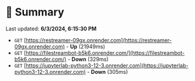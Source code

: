 # 📖 Summary
Last updated: **6/3/2024, 6:15:30 PM**

- `GET` [https://restreamer-09gx.onrender.com](https://restreamer-09gx.onrender.com) - **Up** (21949ms)
- `GET` [https://filestreambot-b5k6.onrender.com/](https://filestreambot-b5k6.onrender.com/) - **Down** (329ms)
- `GET` [https://jupyterlab-python3-12-3.onrender.com](https://jupyterlab-python3-12-3.onrender.com) - **Down** (305ms)
